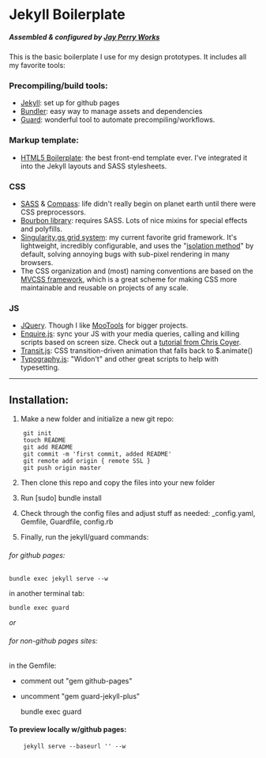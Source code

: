 # Jekyll Boilerplate
##### Assembled & configured by [Jay Perry Works](http://jayperryworks.com)

This is the basic boilerplate I use for my design prototypes. It includes all my favorite tools:

### Precompiling/build tools:

- [Jekyll](http://jekyllrb.com): set up for github pages
- [Bundler](http://bundler.io): easy way to manage assets and dependencies
- [Guard](http://guardgem.org): wonderful tool to automate precompiling/workflows.


### Markup template:
- [HTML5 Boilerplate](http://html5boilerplate.com): the best front-end template ever. I've integrated it into the Jekyll layouts and SASS stylesheets.

### CSS
- [SASS](http://sass-lang.com) & [Compass](http://compass-style.org): life didn't really begin on planet earth until there were CSS preprocessors.
- [Bourbon library](http://bourbon.io): requires SASS. Lots of nice mixins for special effects and polyfills.
- [Singularity.gs grid system](http://singularity.gs): my current favorite grid framework. It's lightweight, incredibly configurable, and uses the "[isolation method](http://palantir.net/blog/responsive-design-s-dirty-little-secret)" by default, solving annoying bugs with sub-pixel rendering in many browsers.
- The CSS organization and (most) naming conventions are based on the [MVCSS framework](http://mvcss.github.io), which is a great scheme for making CSS more maintainable and reusable on projects of any scale.

### JS
- [JQuery](http://jquery.com). Though I like [MooTools]() for bigger projects.
- [Enquire.js](http://wicky.nillia.ms/enquire.js/): sync your JS with your media queries, calling and killing scripts based on screen size. Check out a [tutorial from Chris Coyer](http://css-tricks.com/enquire-js-media-query-callbacks-in-javascript/).
- [Transit.js](http://ricostacruz.com/jquery.transit/): CSS transition-driven animation that falls back to $.animate()
- [Typography.js](http://justinhileman.info/article/more-jquery-typography/): "Widon't" and other great scripts to help with typesetting.

****

## Installation:
1. Make a new folder and initialize a new git repo:

````
    git init
    touch README
    git add README
  	git commit -m 'first commit, added README'
  	git remote add origin { remote SSL }
  	git push origin master
````


2. Then clone this repo and copy the files into your new folder

3. Run [sudo] bundle install

4. Check through the config files and adjust stuff as needed: _config.yaml, Gemfile, Guardfile, config.rb

5. Finally, run the jekyll/guard commands:

###### for github pages:

  	bundle exec jekyll serve --w

in another terminal tab:

  	bundle exec guard

_or_

###### for non-github pages sites:

in the Gemfile:
- comment out "gem github-pages" 
- uncomment "gem guard-jekyll-plus"

  	bundle exec guard

#### To preview locally w/github pages:

````
    jekyll serve --baseurl '' --w
````
